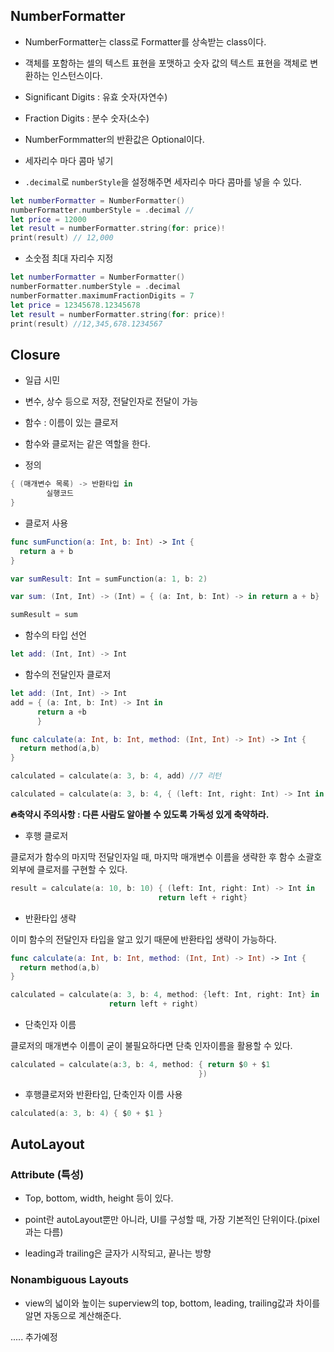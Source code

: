 ## NumberFormatter

- NumberFormatter는 class로 Formatter를 상속받는 class이다.
- 객체를 포함하는 셀의 텍스트 표현을 포맷하고 숫자 값의 텍스트 표현을 객체로 변환하는 인스턴스이다.

- Significant Digits : 유효 숫자(자연수)

- Fraction Digits : 분수 숫자(소수)

- NumberFormmatter의 반환값은 Optional이다.

- 세자리수 마다 콤마 넣기

- `.decimal`로 `numberStyle`을 설정해주면 세자리수 마다 콤마를 넣을 수 있다.

```swift
let numberFormatter = NumberFormatter()
numberFormatter.numberStyle = .decimal // 
let price = 12000
let result = numberFormatter.string(for: price)!
print(result) // 12,000
```



- 소숫점 최대 자리수 지정 

```swift
let numberFormatter = NumberFormatter()
numberFormatter.numberStyle = .decimal
numberFormatter.maximumFractionDigits = 7
let price = 12345678.12345678
let result = numberFormatter.string(for: price)!
print(result) //12,345,678.1234567
```



## Closure

- 일급 시민
- 변수, 상수 등으로 저장, 전달인자로 전달이 가능
- 함수 : 이름이 있는 클로저
- 함수와 클로저는 같은 역할을 한다. 

- 정의

```swift
{ (매개변수 목록) -> 반환타입 in
		실행코드
}
```



- 클로저 사용

```swift
func sumFunction(a: Int, b: Int) -> Int {
  return a + b
}

var sumResult: Int = sumFunction(a: 1, b: 2)

var sum: (Int, Int) -> (Int) = { (a: Int, b: Int) -> in return a + b}

sumResult = sum
```



- 함수의 타입 선언

```swift
let add: (Int, Int) -> Int
```



- 함수의 전달인자 클로저 

```swift 
let add: (Int, Int) -> Int
add = { (a: Int, b: Int) -> Int in
      return a +b
      }

func calculate(a: Int, b: Int, method: (Int, Int) -> Int) -> Int {
  return method(a,b)
}

calculated = calculate(a: 3, b: 4, add) //7 리턴 

calculated = calculate(a: 3, b: 4, { (left: Int, right: Int) -> Int in 																						return left + right})
```



**🔥축약시 주의사항 : 다른 사람도 알아볼 수 있도록 가독성 있게 축약하라.**



- 후행 클로저

클로저가 함수의 마지막 전달인자일 때, 마지막 매개변수 이름을 생략한 후 함수 소괄호 외부에 클로저를 구현할 수 있다.

```swift
result = calculate(a: 10, b: 10) { (left: Int, right: Int) -> Int in
                                 return left + right}
```



- 반환타입 생략

이미 함수의 전달인자 타입을 알고 있기 때문에 반환타입 생략이 가능하다.

```swift
func calculate(a: Int, b: Int, method: (Int, Int) -> Int) -> Int {
  return method(a,b)
}

calculated = calculate(a: 3, b: 4, method: {left: Int, right: Int} in 
                      return left + right)
```



- 단축인자 이름

클로저의 매개변수 이름이 굳이 불필요하다면 단축 인자이름을 활용할 수 있다.

```swift
calculated = calculate(a:3, b: 4, method: { return $0 + $1
                                          })
```



- 후행클로저와 반환타입, 단축인자 이름 사용

```swift
calculated(a: 3, b: 4) { $0 + $1 }
```





## AutoLayout 

### Attribute (특성)

- Top, bottom, width, height 등이 있다.

- point란 autoLayout뿐만 아니라, UI를 구성할 때, 가장 기본적인 단위이다.(pixel과는 다름)
- leading과 trailing은 글자가 시작되고, 끝나는 방향



### Nonambiguous Layouts

- view의 넓이와 높이는 superview의 top, bottom, leading, trailing값과 차이를 알면 자동으로 계산해준다.

..... 추가예정